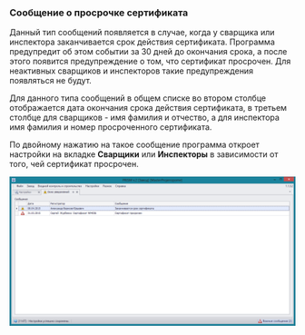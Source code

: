 ﻿
### Сообщение о просрочке сертификата 


Данный тип сообщений появляется в случае, когда у сварщика или инспектора заканчивается срок действия сертификата. Программа предупредит об этом событии за 30 дней до окончания срока, а после этого появится предупреждение о том, что сертификат просрочен. Для неактивных сварщиков и инспекторов такие предупреждения появляться не будут. 

Для данного типа сообщений в общем списке во втором столбце отображается дата окончания срока действия сертификата, в третьем столбце для сварщиков - имя фамилия и отчество, а для инспектора имя фамилия и номер просроченного сертификата. 

По двойному нажатию на такое сообщение программа откроет настройки на вкладке **Сварщики** или **Инспекторы** в зависимости от того, чей сертификат просрочен.

![_notification_certificate_expired.png](_notification_certificate_expired.png "")

